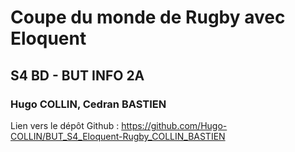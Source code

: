 # Coupe du monde de Rugby avec Eloquent
## S4 BD - BUT INFO 2A
### Hugo COLLIN, Cedran BASTIEN

Lien vers le dépôt Github : https://github.com/Hugo-COLLIN/BUT_S4_Eloquent-Rugby_COLLIN_BASTIEN